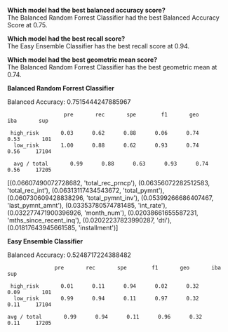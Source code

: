 **Which model had the best balanced accuracy score?**  
The Balanced Random Forrest Classifier had the best Balanced Accuracy Score at 0.75.

**Which model had the best recall score?**  
The Easy Ensemble Classifier has the best recall score at 0.94.  

**Which model had the best geometric mean score?**  
The Balanced Random Forrest Classifier has the best geometric mean at 0.74.

    
      
      
**Balanced Random Forrest Classifier**

Balanced Accuracy: 0.7515444247885967


                      pre       rec       spe        f1       geo       iba       sup

     high_risk       0.03      0.62      0.88      0.06      0.74      0.53       101
      low_risk       1.00      0.88      0.62      0.93      0.74      0.56     17104

      avg / total       0.99      0.88      0.63      0.93      0.74      0.56     17205   

[(0.06607490072728682, 'total_rec_prncp'),
 (0.06356072282512583, 'total_rec_int'),
 (0.06313117434543672, 'total_pymnt'),
 (0.060730609428838296, 'total_pymnt_inv'),
 (0.05399266686407467, 'last_pymnt_amnt'),
 (0.03353780574781485, 'int_rate'),
 (0.032277471900396926, 'month_num'),
 (0.02038661655587231, 'mths_since_recent_inq'),
 (0.02022237823990287, 'dti'),
 (0.01817643945661585, 'installment')]
 
 **Easy Ensemble Classifier**
 
 Balanced Accuracy: 0.5248717224388482
 
                   pre       rec       spe        f1       geo       iba       sup

     high_risk       0.01      0.11      0.94      0.02      0.32      0.09       101
      low_risk       0.99      0.94      0.11      0.97      0.32      0.11     17104

    avg / total       0.99      0.94      0.11      0.96      0.32      0.11     17205
